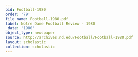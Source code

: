 ```yaml
---
pid: Football-1980
order: '79'
file_name: Football-1980.pdf
label: Notre Dame Football Review - 1980
_date: '1980'
object_type: newspaper
source: http://archives.nd.edu/Football/Football-1980.pdf
layout: scholastic
collection: scholastic
---
```

